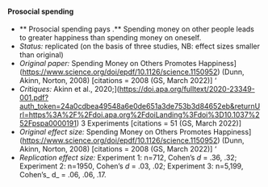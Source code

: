 #### Prosocial spending 

* ** Prosocial spending pays .** Spending money on other people leads to greater happiness than spending money on oneself. 
* _Status:_ replicated (on the basis of three studies, NB: effect sizes smaller than original)
* _Original paper:_ Spending Money on Others Promotes Happiness](https://www.science.org/doi/epdf/10.1126/science.1150952) (Dunn, Akinn, Norton, 2008) [citations = 2008 (GS, March 2022)] ‘ 
* _Critiques:_ Akinn et al., 2020;](https://doi.apa.org/fulltext/2020-23349-001.pdf?auth_token=24a0cdbea49548a6e0de651a3de753b3d84652eb&returnUrl=https%3A%2F%2Fdoi.apa.org%2FdoiLanding%3Fdoi%3D10.1037%252Fpspa0000191) 3 Experiments [citations = 51 (GS, March 2022)]
* _Original effect size:_ Spending Money on Others Promotes Happiness](https://www.science.org/doi/epdf/10.1126/science.1150952) (Dunn, Akinn, Norton, 2008) [citations = 2008 (GS, March 2022)] ‘ 
* _Replication effect size:_ Experiment 1: n=712, Cohen’s _d_ = .36, .32; Experiment 2: n=1950, Cohen’s _d_ = .03, .02; Experiment 3: n=5,199, Cohen’s_ d_ = .06, .06, .17.
